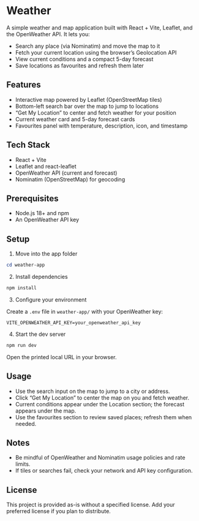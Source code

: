 # Weather

A simple weather and map application built with React + Vite, Leaflet, and the OpenWeather API. It lets you:

- Search any place (via Nominatim) and move the map to it
- Fetch your current location using the browser’s Geolocation API
- View current conditions and a compact 5-day forecast
- Save locations as favourites and refresh them later

## Features

- Interactive map powered by Leaflet (OpenStreetMap tiles)
- Bottom-left search bar over the map to jump to locations
- “Get My Location” to center and fetch weather for your position
- Current weather card and 5-day forecast cards
- Favourites panel with temperature, description, icon, and timestamp

## Tech Stack

- React + Vite
- Leaflet and react-leaflet
- OpenWeather API (current and forecast)
- Nominatim (OpenStreetMap) for geocoding

## Prerequisites

- Node.js 18+ and npm
- An OpenWeather API key

## Setup

1) Move into the app folder

```powershell
cd weather-app
```

2) Install dependencies

```powershell
npm install
```

3) Configure your environment

Create a `.env` file in `weather-app/` with your OpenWeather key:

```
VITE_OPENWEATHER_API_KEY=your_openweather_api_key
```

4) Start the dev server

```powershell
npm run dev
```

Open the printed local URL in your browser.

## Usage

- Use the search input on the map to jump to a city or address.
- Click “Get My Location” to center the map on you and fetch weather.
- Current conditions appear under the Location section; the forecast appears under the map.
- Use the favourites section to review saved places; refresh them when needed.

## Notes

- Be mindful of OpenWeather and Nominatim usage policies and rate limits.
- If tiles or searches fail, check your network and API key configuration.

## License

This project is provided as-is without a specified license. Add your preferred license if you plan to distribute.
